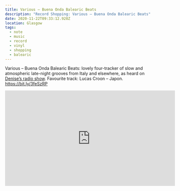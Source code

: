 ```yaml
---
title: Various ‎– Buena Onda Balearic Beats
description: "Record Shopping: Various ‎– Buena Onda Balearic Beats"
date: 2020-11-22T09:33:12.928Z
location: Glasgow
tags:
  - note
  - music
  - record
  - vinyl
  - shopping
  - balearic
---
```

Various – Buena Onda Balearic Beats: lovely four-tracker of slow and atmospheric late-night grooves from Italy and elsewhere, as heard on [Denise’s radio show](https://dublab.de/broadcasts/watching-like-nobodys-dancing-din-daa-daa-october-2020/). Favourite track: Lucas Croon – Japon. <https://bit.ly/3feSzRP>

<div class="aspect-ratio-wide"><iframe title="Lucas Croon – Japon" width="560" height="315" src="https://www.youtube-nocookie.com/embed/QVt99311d4A" frameborder="0" allow="accelerometer; autoplay; clipboard-write; encrypted-media; gyroscope; picture-in-picture" allowfullscreen></iframe></div>